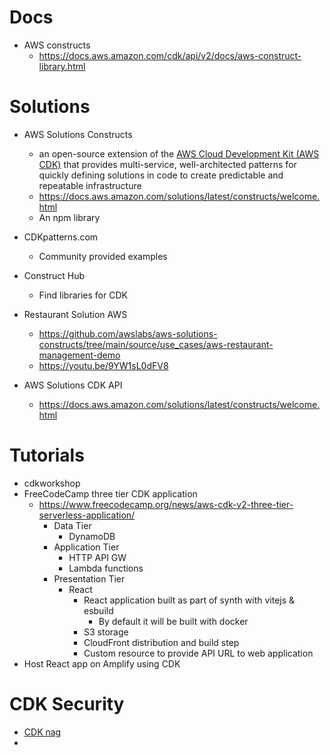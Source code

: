 # Docs

- AWS constructs
	- https://docs.aws.amazon.com/cdk/api/v2/docs/aws-construct-library.html

# Solutions

- AWS Solutions Constructs
	- an open-source extension of the [AWS Cloud Development Kit (AWS CDK)](http://aws.amazon.com/cdk/) that provides multi-service, well-architected patterns for quickly defining solutions in code to create predictable and repeatable infrastructure
	- https://docs.aws.amazon.com/solutions/latest/constructs/welcome.html
	- An npm library
- CDKpatterns.com
	- Community provided examples
- Construct Hub
	- Find libraries for CDK
- Restaurant Solution AWS
	- https://github.com/awslabs/aws-solutions-constructs/tree/main/source/use_cases/aws-restaurant-management-demo
	- https://youtu.be/9YW1sL0dFV8

- AWS Solutions CDK API
	- https://docs.aws.amazon.com/solutions/latest/constructs/welcome.html
# Tutorials

- cdkworkshop
- FreeCodeCamp three tier CDK application
	- https://www.freecodecamp.org/news/aws-cdk-v2-three-tier-serverless-application/
		- Data Tier
			- DynamoDB
		- Application Tier
			- HTTP API GW
			- Lambda functions
		- Presentation Tier
			- React
				- React application built as part of synth with vitejs & esbuild
					- By default it will be built with docker
				- S3 storage
				- CloudFront distribution and build step
				- Custom resource to provide API URL to web application
- Host React app on Amplify using CDK

# CDK Security

- [CDK nag](https://aws.amazon.com/blogs/devops/manage-application-security-and-compliance-with-the-aws-cloud-development-kit-and-cdk-nag/)
- 